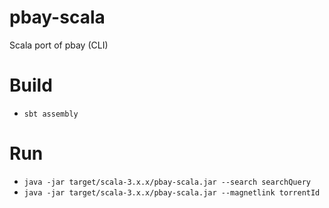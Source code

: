 # pbay-scala
Scala port of pbay (CLI)

# Build

 - `sbt assembly`

# Run

 - `java -jar target/scala-3.x.x/pbay-scala.jar --search searchQuery`
 - `java -jar target/scala-3.x.x/pbay-scala.jar --magnetlink torrentId`

